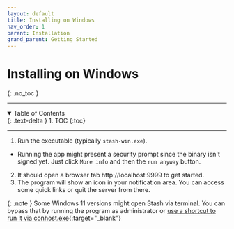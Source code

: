 ```yaml
---
layout: default
title: Installing on Windows
nav_order: 1
parent: Installation
grand_parent: Getting Started
---
```

# **Installing on Windows**
{: .no_toc }

---

<details open markdown="block">
  <summary>
    Table of Contents
  </summary>
  {: .text-delta }
1. TOC
{:toc}
</details>

---

1. Run the executable (typically `stash-win.exe`). 
  - Running the app might present a security prompt since the binary isn't signed yet. Just click `More info` and then the `run anyway` button.
2. It should open a browser tab http://localhost:9999 to get started.
3. The program will show an icon in your notification area. You can access some quick links or quit the server from there.

{: .note }
Some Windows 11 versions might open Stash via terminal. You can bypass that by running the program as administrator or [use a shortcut to run it via conhost.exe](https://github.com/stashapp/stash/issues/2598){:target="_blank"}
